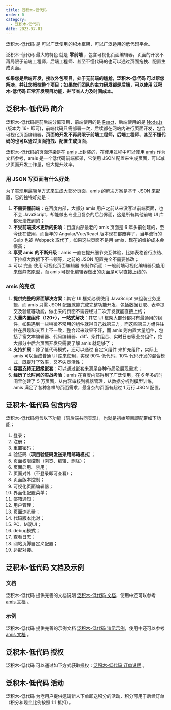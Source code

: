 ```yaml
---
title: 泛积木-低代码
order: 0
category:
  - 泛积木-低代码
date: 2023-07-01
---
```


泛积木-低代码 是 可以广泛使用的积木框架，可以广泛适用的低代码平台。

泛积木-低代码 最大的特色 就是 **零前端** ，包含可视化页面编辑器，页面的开发不再局限于前端工程师，后端工程师、甚至不懂代码的也可以通过页面拖拽、配置生成页面。

**如果您是后端开发，接收外包项目，处于无前端的尴尬，泛积木-低代码 可以帮您解决，并让您把控整个项目；如果您们团队的主力研发都是后端，可以使用 泛积木-低代码 正常开发项目功能，并节省人力及时间成本。**

## 泛积木-低代码 简介

泛积木-低代码是前后端分离项目，前端使用的是 [React](https://react.docschina.org/)，后端使用的是 [Node.js](https://nodejs.org/zh-cn) (版本为 16+ 即可)，前端代码只需部署一次，后续都在网站内进行页面开发，包含可视化页面编辑器，**页面的开发不再局限于前端工程师，后端工程师、甚至不懂代码的也可以通过页面拖拽、配置生成页面**。

泛积木-低代码的页面渲染是在 [amis](https://aisuda.bce.baidu.com/amis/zh-CN/docs/index) 上封装的，在使用过程中可以使用 [amis](https://aisuda.bce.baidu.com/amis/zh-CN/docs/index) 作为文档参考，amis 是一个低代码前端框架，它使用 JSON 配置来生成页面，可以减少页面开发工作量，极大提升效率。

### 用 JSON 写页面有什么好处

为了实现用最简单方式来生成大部分页面，amis 的解决方案是基于 JSON 来配置，它的独特好处是：

1. **不需要懂前端**：在百度内部，大部分 amis 用户之前从来没写过前端页面，也不会 JavaScript，却能做出专业且复杂的后台界面，这是所有其他前端 UI 库都无法做到的；
2. **不受前端技术更新的影响**：百度内部最老的 amis 页面是 6 年多前创建的，至今还在使用，而当年的 Angular/Vue/React 版本现在都废弃了，当年流行的 Gulp 也被 Webpack 取代了，如果这些页面不是用 amis，现在的维护成本会很高；
3. **享受 amis 的不断升级**：amis 一直在提升细节交互体验，比如表格首行冻结、下拉框大数据下不卡顿等，之前的 JSON 配置完全不需要修改；
4. 可以 完全 使用 可视化页面编辑器 来制作页面：一般前端可视化编辑器只能用来做静态原型，而 amis 可视化编辑器做出的页面是可以直接上线的。

### amis 的亮点

1. **提供完整的界面解决方案**：其它 UI 框架必须使用 JavaScript 来组装业务逻辑，而 amis 只需 JSON 配置就能完成完整功能开发，包括数据获取、表单提交及验证等功能，做出来的页面不需要经过二次开发就能直接上线；
2. **大量内置组件（120+），一站式解决**：其它 UI 框架大部分都只有最通用的组件，如果遇到一些稍微不常用的组件就得自己找第三方，而这些第三方组件往往在展现和交互上不一致，整合起来效果不好，而 amis 则内置大量组件，包括了富文本编辑器、代码编辑器、diff、条件组合、实时日志等业务组件，绝大部分中后台页面开发只需要了解 amis 就足够了；
3. **支持扩展**：除了低代码模式，还可以通过 自定义组件 来扩充组件，实际上 amis 可以当成普通 UI 库来使用，实现 90% 低代码，10% 代码开发的混合模式，既提升了效率，又不失灵活性；
4. **容器支持无限级嵌套**：可以通过嵌套来满足各种布局及展现需求；
5. **经历了长时间的实战考验**：amis 在百度内部得到了广泛使用，在 6 年多的时间里创建了 5 万页面，从内容审核到机器管理，从数据分析到模型训练，amis 满足了各种各样的页面需求，最复杂的页面有超过 1 万行 JSON 配置。

## 泛积木-低代码 包含内容

泛积木-低代码包含以下功能（前后端共同实现），也就是初始项目即配带如下功能：

1. 登录；
2. 注册；
3. 重置密码；
4. 验证码（**项目验证码发送采用邮箱模式**）；
5. 页面权限控制（浏览、编辑、删除）；
6. 页面启用、禁用；
7. 页面对外（不登录即可查看）；
8. 页面版本控制；
9. 可视化页面编辑器；
10. 界面化配置菜单；
11. 邮箱通知；
12. 用户管理；
13. 页面浏览量；
14. 代码版本比对；
15. PC、M双UI；
16. debug模式；
17. 查看日志；
18. 网站页脚自定义配置；
19. 适配对接。

## 泛积木-低代码 文档及示例

### 文档

泛积木-低代码 提供完善的文档说明 [泛积木-低代码 文档](https://www.fxss.work/)，使用中还可以参考 [amis 文档](https://aisuda.bce.baidu.com/amis/zh-CN/docs/index) 。

### 示例

泛积木-低代码 提供完善的示例文档 [泛积木-低代码 演示示例](https://www.fxss.work/demo/)，使用中还可以参考 [amis 文档](https://aisuda.bce.baidu.com/amis/zh-CN/docs/index) 。

## 泛积木-低代码 授权

泛积木-低代码 可以通过如下方式获取授权：[泛积木-低代码 订单说明](https://www.fxss.work/guide/order.html) 。

## 泛积木-低代码 活动

泛积木-低代码 为老用户提供邀请新人下单即送积分的活动，积分可用于后续订单（积分和现金比例按照 1:1 抵扣）。
